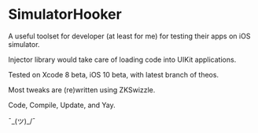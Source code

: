 SimulatorHooker
==========

A useful toolset for developer (at least for me) for testing their apps on iOS simulator.

Injector library would take care of loading code into UIKit applications.

Tested on Xcode 8 beta, iOS 10 beta, with latest branch of theos.

Most tweaks are (re)written using ZKSwizzle.

Code, Compile, Update, and Yay.

¯\_(ツ)_/¯